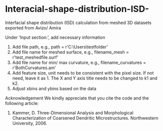 # Interacial-shape-distribution-ISD-

Interfacial shape distribution (ISD) calculation from meshed 3D datasets exported from Avizo/ Amira

Under ‘Input section:’, add necessary information
1. Add file path, e.g., path = r'C:\Users\testfolder’ 
2. Add file name for meshed surface, e.g., filename_mesh = r'test_meshedfile.surf'
3. Add file name for min/ max curvature, e.g., filename_curvatures = r'BothCurvatures.am'
4. Add feature size, unit needs to be consistent with the pixel size. If not need, leave it as 1. The X and Y axis title needs to be changed to k1 and k2.
5. Adjust xbins and ybins based on the data

Acknowledgement
We kindly appreciate that you cite the code and the following article:
1. Kammer, D. Three-Dimensional Analysis and Morphological Characterization of Coarsened Dendritic Microstructures. Northwestern University, 2006.



